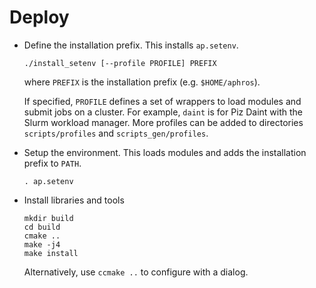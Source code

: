 # Deploy

* Define the installation prefix. This installs `ap.setenv`.

  ```
  ./install_setenv [--profile PROFILE] PREFIX
  ```

  where `PREFIX` is the installation prefix (e.g. `$HOME/aphros`).

  If specified, `PROFILE` defines a set of wrappers to load modules and submit
  jobs on a cluster. For example, `daint` is for Piz Daint with the
  Slurm workload manager. More profiles can be added to
  directories `scripts/profiles` and `scripts_gen/profiles`.

* Setup the environment. This loads modules and adds the installation prefix to `PATH`.

  ```
  . ap.setenv
  ```

* Install libraries and tools

  ```
  mkdir build
  cd build
  cmake ..
  make -j4
  make install
  ```

  Alternatively, use `ccmake ..` to configure with a dialog.
